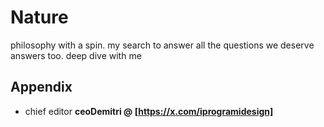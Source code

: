 # Nature

philosophy with a spin. my search to answer all the questions we deserve answers too. deep dive with me

## Appendix

- chief editor **ceoDemitri @ [https://x.com/iprogramidesign]**
